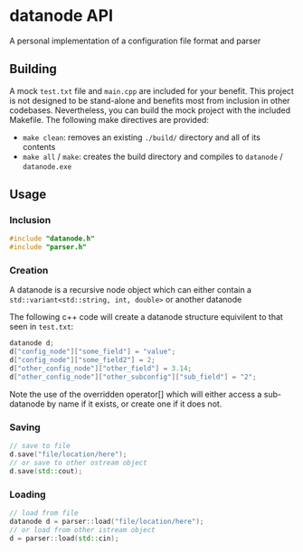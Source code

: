 # datanode API
A personal implementation of a configuration file format and parser

## Building
A mock `test.txt` file and `main.cpp` are included for your benefit. This project is not designed
to be stand-alone and benefits most from inclusion in other codebases. Nevertheless, you can build
the mock project with the included Makefile. The following make directives are provided:

- `make clean`: removes an existing `./build/` directory and all of its contents
- `make all` / `make`: creates the build directory and compiles to `datanode` / `datanode.exe`

## Usage
### Inclusion
```c++
#include "datanode.h"
#include "parser.h"
```

### Creation
A datanode is a recursive node object which can either contain a `std::variant<std::string, int, double>` or another datanode

The following c++ code will create a datanode structure equivilent to that seen in `test.txt`:

```c++
datanode d;
d["config_node"]["some_field"] = "value";
d["config_node"]["some_field2"] = 2;
d["other_config_node"]["other_field"] = 3.14;
d["other_config_node"]["other_subconfig"]["sub_field"] = "2";
```

Note the use of the overridden operator[] which will either access a sub-datanode by name if it exists, or create one if it does not.

### Saving
```c++
// save to file
d.save("file/location/here");
// or save to other ostream object
d.save(std::cout);
```

### Loading
```c++
// load from file
datanode d = parser::load("file/location/here");
// or load from other istream object
d = parser::load(std::cin);
```
